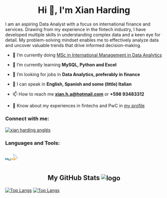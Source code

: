 <h1 align="center">Hi 👋, I'm Xian Harding</h1>

<p align="left"> I am an aspiring Data Analyst with a focus on international finance and services. Drawing from my experience in the fintech industry, I have developed multiple skills in understanding complex data and a keen eye for detail. My problem-solving mindset enables me to effectively analyze data and uncover valuable trends that drive informed decision-making.</p>

- 🔭 I’m currently doing [MSc in International Management in Data Analytics](https://www.rennes-sb.com/programmes/postgraduate/discover-masters/master-of-science-in-international-management/)

- 🌱 I’m currently learning **MySQL, Python and Excel**

- 🤝 I’m looking for jobs in **Data Analytics, preferably in finance**

- 💬 I can speak in **English, Spanish and some (little) Italian**

- 📫 How to reach me **xian.h.a@hotmail.com** or **+598 93483312**

- 📄 Know about my experiences in fintechs and PwC in [my profile](https://www.linkedin.com/in/xianha/)

<h3 align="left">Connect with me:</h3>
<p align="left">
<a href="https://www.linkedin.com/in/xianha/" target="blank"><img align="center" src="https://raw.githubusercontent.com/rahuldkjain/github-profile-readme-generator/master/src/images/icons/Social/linked-in-alt.svg" alt="xian harding anglés" height="30" width="40" /></a>
</p>

<h3 align="left">Languages and Tools:</h3>
<p align="left"> <a href="https://www.mysql.com/" target="_blank" rel="noreferrer"> <img src="https://raw.githubusercontent.com/devicons/devicon/master/icons/mysql/mysql-original-wordmark.svg" alt="mysql" width="40" height="40"/> </a> </p>

<h2 align="center">My GitHub Stats <img align="center" src="https://upload.wikimedia.org/wikipedia/commons/a/ae/Github-desktop-logo-symbol.svg" alt="logo" height="50" width="50" /></h2>

[![Top Langs](https://github-readme-stats.vercel.app/api?username=r41ss4&theme=algolia&show_icons=true)](https://github.com/r41ss4)
[![Top Langs](https://github-readme-stats-git-masterrstaa-rickstaa.vercel.app/api/top-langs/?username=r41ss4&theme=algolia&show_icons=true)](https://github.com/r41ss4/github-readme-stats)
